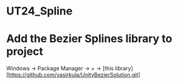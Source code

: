 ﻿# UT24_Spline

# Add the Bezier Splines library to project
Windows -> Package Manager -> + -> [this library][https://github.com/yasirkula/UnityBezierSolution.git]

